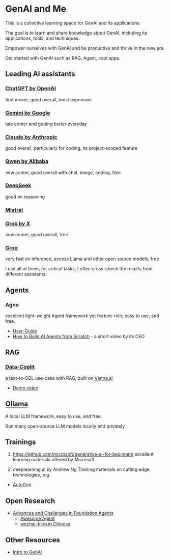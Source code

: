 # GenAI and Me
This is a collective learning space for GenAI and its applications. 

The goal is to learn and share knowledge about GenAI, including its applications, tools, and techniques. 

Empower ourselves with GenAI and be productive and thrive in the new era. 

Get started with GenAI such as RAG, Agent, cool apps. 

##  Leading AI assistants

###  [ChatGPT by OpenAI](https://chatgpt.com/) 
first mover, good overall, most expensive

###  [Gemini by Google](https://gemini.google.com/app)
late comer and getting better everyday

###  [Claude by Anthropic](https://claude.ai/)
good overall, particularly for coding, its project-scoped feature

###  [Qwen by Alibaba](https://chat.qwen.ai/) 
new comer, good overall with chat, image, coding, free

###  [DeepSeek](https://www.deepseek.com/)
good on reasoning

###  [Mistral](https://mistral.ai/)

###  [Grok by X](https://grok.com/)
new comer, good overall, free

###  [Groq](https://chat.groq.com/)
very fast on inference, access Llama and other open source models, free

I use all of them, for critical tasks, I often cross-check the results from different assistants.


##  Agents

### Agno
excellent light-weight Agent framework yet feature-rich, easy to use, and free.

- [User-Guide](https://docs.agno.com/introduction)
- [How to Build AI Agents from Scratch](https://www.youtube.com/watch?v=nLkBNnnA8Ac&t=91s) - a short video by its CEO

##  RAG 

### [Data-Coplit](https://github.com/digital-duck/data-copilot)
a text-to-SQL use-case with RAG, built on [Vanna.ai](https://github.com/vanna-ai/vanna) 

- [Demo video](https://www.youtube.com/watch?v=Xwf8UI5gM5k) 


## [Ollama](https://ollama.com/)
A local LLM framework, easy to use, and free.    

Run many open-source LLM models locally and privately  

##  Trainings

1) https://github.com/microsoft/generative-ai-for-beginners
excellent learning materials offered by Microsoft

4) deeplearning.ai by Andrew Ng
Training materials on cutting edge technologies, e.g. 

- [AutoGen](https://www.deeplearning.ai/short-courses/ai-agentic-design-patterns-with-autogen/)


## Open Research 

- [Advances and Challenges in Foundation Agents](https://arxiv.org/abs/2504.01990)
    - [Awesome Agent](https://github.com/FoundationAgents/awesome-foundation-agents)
    - [wechat-blog in Chinese](https://mp.weixin.qq.com/s?__biz=MzA4MjQwNTE4Mg==&mid=2452117717&idx=1&sn=d75ca9bc01150e9c389ee892f2203498&chksm=89e036807a9d9e3ac5e4090fc5208f70e4b7e66a75bdf2a36b3a3b5688d9a1160e27994434ba&mpshare=1&srcid=040806T9hP3oPFrFx3toE2eH&sharer_shareinfo=833e37ad299d6942d570dded13524a7e&sharer_shareinfo_first=6379e46627a96adf89364c52292f7787&from=singlemessage&scene=1&subscene=10000&clicktime=1744110640&enterid=1744110640&sessionid=0&ascene=1&fasttmpl_type=0&fasttmpl_fullversion=7679897-en_US-zip&fasttmpl_flag=0&realreporttime=1744110640666&devicetype=android-34&version=28003940&nettype=WIFI&lang=en&countrycode=US&exportkey=n_ChQIAhIQqaeW0XME8F8LqdvNPcyjNxLyAQIE97dBBAEAAAAAAJY3LQwRxwMAAAAOpnltbLcz9gKNyK89dVj0NDKxbeAkROdc7zhF3ohuAF6CbWPSKzMuCT1jThSbSO%2F3PJzwb3SLEP0Hsd0uGp1xIgPTUEM0u0eezZvBztrwXsoh6AzSk%2B7X0jKiCEwII6lU6d%2FCs80I%2BokX7cFsVxUDZ9rvlXjyRptOwCK4PruqKgMcaQ1OKYskgOfTku2gPwjSTQ9QONxelz5wpb9fOaPaOEavX2HeRiCQv5z2F45IL9%2BDqURhbm2kJojQbw9ZVbojNFHQUzwiH%2BATfEUvsgyitWt4O5d5VZPUnbmh&pass_ticket=gkQDf77S4nmhTXFbvKlT90toG15Zg%2BQqcXRLekL%2BSySH90qhifPeN%2BhtbXVe2POc&wx_header=3)


##  Other Resources

- [Intro to GenAI](https://www.slideshare.net/slideshow/introduction-to-genai-past-present-future/273565748)


